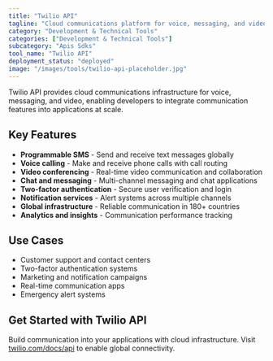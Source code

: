 ```yaml
---
title: "Twilio API"
tagline: "Cloud communications platform for voice, messaging, and video"
category: "Development & Technical Tools"
categories: ["Development & Technical Tools"]
subcategory: "Apis Sdks"
tool_name: "Twilio API"
deployment_status: "deployed"
image: "/images/tools/twilio-api-placeholder.jpg"
---
```

Twilio API provides cloud communications infrastructure for voice, messaging, and video, enabling developers to integrate communication features into applications at scale.

## Key Features

- **Programmable SMS** - Send and receive text messages globally
- **Voice calling** - Make and receive phone calls with call routing
- **Video conferencing** - Real-time video communication and collaboration
- **Chat and messaging** - Multi-channel messaging and chat applications
- **Two-factor authentication** - Secure user verification and login
- **Notification services** - Alert systems across multiple channels
- **Global infrastructure** - Reliable communication in 180+ countries
- **Analytics and insights** - Communication performance tracking

## Use Cases

- Customer support and contact centers
- Two-factor authentication systems
- Marketing and notification campaigns
- Real-time communication apps
- Emergency alert systems

## Get Started with Twilio API

Build communication into your applications with cloud infrastructure. Visit [twilio.com/docs/api](https://www.twilio.com/docs/api) to enable global connectivity.